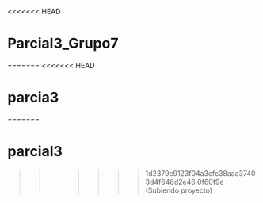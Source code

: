 <<<<<<< HEAD
# Parcial3_Grupo7
=======
<<<<<<< HEAD
# parcia3
=======
# parcial3
>>>>>>> 1d2379c9123f04a3cfc38aaa37403d4f646d2e46
>>>>>>> 0f60f9e (Subiendo proyecto)
